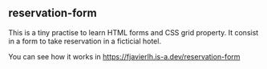 ## reservation-form

This is a tiny practise to learn HTML forms and CSS grid property. It consist in a form to take reservation in a ficticial hotel.

You can see how it works in https://fjavierlh.is-a.dev/reservation-form
